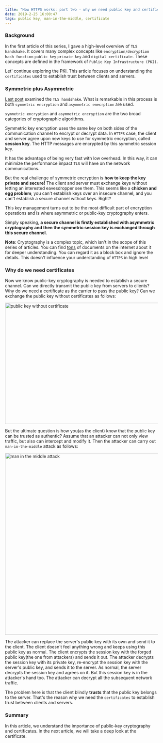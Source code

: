 ```yaml
---
title: "How HTTPS works: part two - why we need public key and certificate"
date: 2019-2-25 16:00:47
tags: public key, man-in-the-middle, certificate
---
```


### Background

In the first article of this series, I gave a high-level overview of `TLS handshake`. It covers many complex concepts like `encryption/decryption` `hash function` `public key` `private key`  and `digital certificate`. These concepts are defined in the framework of `Public Key Infrastructure (PKI)`.

Let' continue exploring the PKI. This article focuses on understanding the `certificates` used to establish trust between clients and servers.  

### Symmetric plus Asymmetric

[Last post](https://organicprogrammer.com/2019/02/22/https-handshake/) examined the `TLS handshake`. What is remarkable in this process is both `symmetric encryption` and `asymmetric enecrption` are used. 

`symmetric encryption` and `asymmetric encryption` are the two broad categories of cryptographic algorithms. 

Symmetric key encryption uses the same key on both sides of the communication channel to encrypt or decrypt data. In `HTTPS` case, the client and server agree upon new keys to use for symmetric encryption, called **session key**. The HTTP messages are encrypted by this symmetric session key. 

It has the advantage of being very fast with low overhead. In this way, it can minimize the performance impact `TLS` will have on the network communications. 

But the real challenge of symmetric encryption is **how to keep the key private and secure!** The client and server must exchange keys without letting an interested eavesdropper see them. This seems like a **chicken and egg problem**; you can't establish keys over an insecure channel, and you can't establish a secure channel without keys. Right? 

This key management turns out to be the most difficult part of encryption operations and is where asymmetric or public-key cryptography enters. 

Simply speaking, **a secure channel is firstly established with asymmetric cryptography and then the symmetric session key is exchanged through this secure channel**. 

**Note**: Cryptography is a complex topic, which isn't in the scope of this series of articles. You can find [tons](https://opensource.com/article/19/6/cryptography-basics-openssl-part-2) of documents on the internet about it for deeper understanding. You can regard it as a block box and ignore the details. This doesn't influence your understanding of `HTTPS` in high level 

### Why do we need certificates

Now we know public-key cryptography is needed to establish a secure channel. Can we directly transmit the public key from servers to clients? Why do we need a certificate as the carrier to pass the public key? Can we exchange the public key without certificates as follows: 

<img src="/images/https_wo_certificate.png" title="public key without certificate" width="600px" height="400px">

But the ultimate question is how you(as the client) know that the public key can be trusted as authentic? Assume that an attacker can not only view traffic, but also can intercept and modify it. Then the attacker can carry out `man-in-the-middle` attack as follows:  

<img src="/images/https_mitm.png" title="man in the middle attack" width="800px" height="600px">

The attacker can replace the server's public key with its own and send it to the client. The client doesn't feel anything wrong and keeps using this public key as normal. The client encrypts the session key with the forged public key(the one from attackers) and sends it out. The attacker decrypts the session key with its private key, re-encrypt the session key with the server's public key, and sends it to the server. As normal, the server decrypts the session key and agrees on it. But this session key is in the attacker's hand too. The attacker can decrypt all the subsequent network traffic. 

The problem here is that the client blindly **trusts** that the public key belongs to the server. That's the reason why we need the `certificates` to establish trust between clients and servers.

### Summary
In this article, we understand the importance of public-key cryptography and certificates. In the next article, we will take a deep look at the certificate.  


